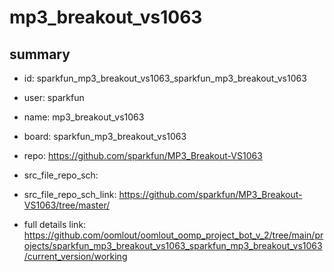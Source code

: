 # mp3_breakout_vs1063
 
## summary 
* id: sparkfun_mp3_breakout_vs1063_sparkfun_mp3_breakout_vs1063
* user: sparkfun
* name: mp3_breakout_vs1063
* board: sparkfun_mp3_breakout_vs1063
* repo: https://github.com/sparkfun/MP3_Breakout-VS1063



* src_file_repo_sch: 
* src_file_repo_sch_link: https://github.com/sparkfun/MP3_Breakout-VS1063/tree/master/
* full details link: https://github.com/oomlout/oomlout_oomp_project_bot_v_2/tree/main/projects/sparkfun_mp3_breakout_vs1063_sparkfun_mp3_breakout_vs1063/current_version/working  







